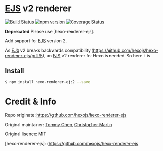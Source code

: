 # [EJS] v2 renderer

[![Build Status](https://travis-ci.org/NoahDragon/hexo-renderer-ejs2.svg?branch=master)](https://travis-ci.org/NoahDragon/hexo-renderer-ejs2)
[![npm version](https://badge.fury.io/js/hexo-renderer-ejs2.svg)](https://badge.fury.io/js/hexo-renderer-ejs2)
[![Coverage Status](https://coveralls.io/repos/github/NoahDragon/hexo-renderer-ejs2/badge.svg?branch=master)](https://coveralls.io/github/NoahDragon/hexo-renderer-ejs2?branch=master)


**Deprecated** Please use [hexo-renderer-ejs].

Add support for [EJS] version 2.

As [EJS] v2 breaks backwards compatibility (https://github.com/hexojs/hexo-renderer-ejs/pull/5), an [EJS] v2 renderer for Hexo is needed. So here it is.   

## Install

``` bash
$ npm install hexo-renderer-ejs2 --save
```

# Credit & Info

Repo originate: https://github.com/hexojs/hexo-renderer-ejs

Original maintainer: [Tommy Chen](http://zespia.tw), [Christopher Martin](https://www.cgmartin.com/)

Original lisence: MIT

[EJS]: https://github.com/visionmedia/ejs
[hexo-renderer-ejs]: (https://github.com/hexojs/hexo-renderer-ejs
